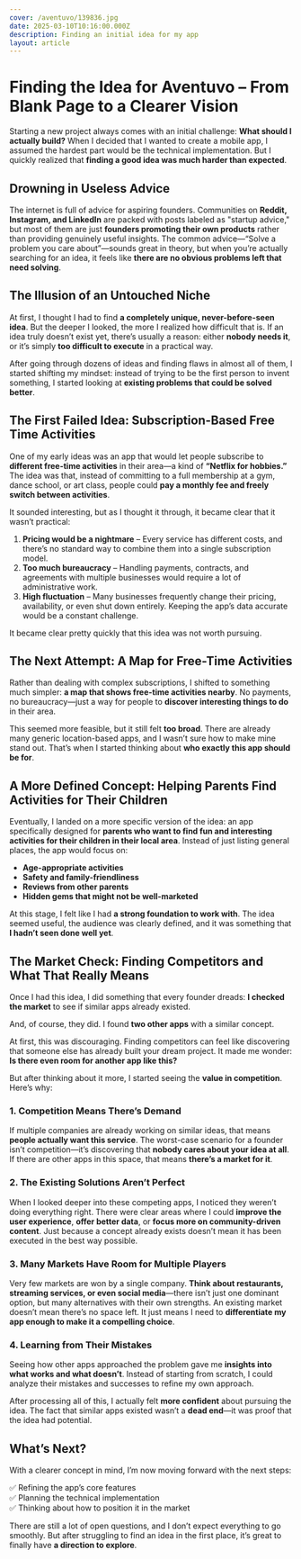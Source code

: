 ```yaml
---
cover: /aventuvo/139836.jpg
date: 2025-03-10T10:16:00.000Z
description: Finding an initial idea for my app
layout: article
---
```


# Finding the Idea for Aventuvo – From Blank Page to a Clearer Vision

Starting a new project always comes with an initial challenge: **What should I actually build?** When I decided that I wanted to create a mobile app, I assumed the hardest part would be the technical implementation. But I quickly realized that **finding a good idea was much harder than expected**.

## Drowning in Useless Advice

The internet is full of advice for aspiring founders. Communities on **Reddit, Instagram, and LinkedIn** are packed with posts labeled as "startup advice," but most of them are just **founders promoting their own products** rather than providing genuinely useful insights. The common advice—“Solve a problem you care about”—sounds great in theory, but when you’re actually searching for an idea, it feels like **there are no obvious problems left that need solving**.

## The Illusion of an Untouched Niche

At first, I thought I had to find **a completely unique, never-before-seen idea**. But the deeper I looked, the more I realized how difficult that is. If an idea truly doesn’t exist yet, there’s usually a reason: either **nobody needs it**, or it’s simply **too difficult to execute** in a practical way.

After going through dozens of ideas and finding flaws in almost all of them, I started shifting my mindset: instead of trying to be the first person to invent something, I started looking at **existing problems that could be solved better**.

## The First Failed Idea: Subscription-Based Free Time Activities

One of my early ideas was an app that would let people subscribe to **different free-time activities** in their area—a kind of **“Netflix for hobbies.”** The idea was that, instead of committing to a full membership at a gym, dance school, or art class, people could **pay a monthly fee and freely switch between activities**.

It sounded interesting, but as I thought it through, it became clear that it wasn’t practical:

1. **Pricing would be a nightmare** – Every service has different costs, and there’s no standard way to combine them into a single subscription model.
2. **Too much bureaucracy** – Handling payments, contracts, and agreements with multiple businesses would require a lot of administrative work.
3. **High fluctuation** – Many businesses frequently change their pricing, availability, or even shut down entirely. Keeping the app’s data accurate would be a constant challenge.

It became clear pretty quickly that this idea was not worth pursuing.

## The Next Attempt: A Map for Free-Time Activities

Rather than dealing with complex subscriptions, I shifted to something much simpler: **a map that shows free-time activities nearby**. No payments, no bureaucracy—just a way for people to **discover interesting things to do** in their area.

This seemed more feasible, but it still felt **too broad**. There are already many generic location-based apps, and I wasn’t sure how to make mine stand out. That’s when I started thinking about **who exactly this app should be for**.

## A More Defined Concept: Helping Parents Find Activities for Their Children

Eventually, I landed on a more specific version of the idea: an app specifically designed for **parents who want to find fun and interesting activities for their children in their local area**. Instead of just listing general places, the app would focus on:

- **Age-appropriate activities**
- **Safety and family-friendliness**
- **Reviews from other parents**
- **Hidden gems that might not be well-marketed**

At this stage, I felt like I had **a strong foundation to work with**. The idea seemed useful, the audience was clearly defined, and it was something that **I hadn’t seen done well yet**.

## The Market Check: Finding Competitors and What That Really Means

Once I had this idea, I did something that every founder dreads: **I checked the market** to see if similar apps already existed.

And, of course, they did. I found **two other apps** with a similar concept.

At first, this was discouraging. Finding competitors can feel like discovering that someone else has already built your dream project. It made me wonder: **Is there even room for another app like this?**

But after thinking about it more, I started seeing the **value in competition**. Here’s why:

### 1. Competition Means There’s Demand

If multiple companies are already working on similar ideas, that means **people actually want this service**. The worst-case scenario for a founder isn’t competition—it’s discovering that **nobody cares about your idea at all**. If there are other apps in this space, that means **there’s a market for it**.

### 2. The Existing Solutions Aren’t Perfect

When I looked deeper into these competing apps, I noticed they weren’t doing everything right. There were clear areas where I could **improve the user experience**, **offer better data**, or **focus more on community-driven content**. Just because a concept already exists doesn’t mean it has been executed in the best way possible.

### 3. Many Markets Have Room for Multiple Players

Very few markets are won by a single company. **Think about restaurants, streaming services, or even social media**—there isn’t just one dominant option, but many alternatives with their own strengths. An existing market doesn’t mean there’s no space left. It just means I need to **differentiate my app enough to make it a compelling choice**.

### 4. Learning from Their Mistakes

Seeing how other apps approached the problem gave me **insights into what works and what doesn’t**. Instead of starting from scratch, I could analyze their mistakes and successes to refine my own approach.

After processing all of this, I actually felt **more confident** about pursuing the idea. The fact that similar apps existed wasn’t a **dead end**—it was proof that the idea had potential.

## What’s Next?

With a clearer concept in mind, I’m now moving forward with the next steps:

✅ Refining the app’s core features  
✅ Planning the technical implementation  
✅ Thinking about how to position it in the market

There are still a lot of open questions, and I don’t expect everything to go smoothly. But after struggling to find an idea in the first place, it’s great to finally have **a direction to explore**.